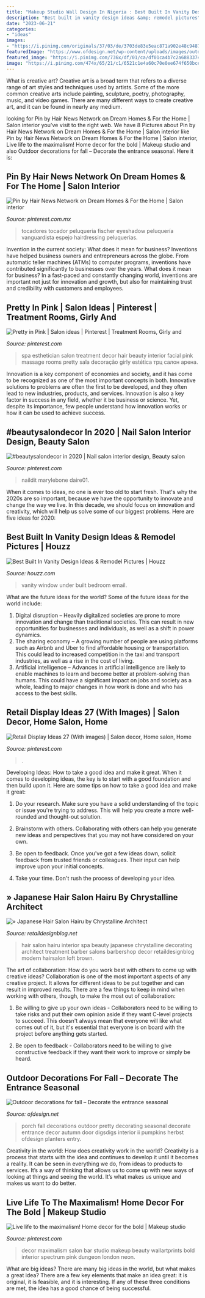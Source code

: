 ```yaml
---
title: "Makeup Studio Wall Design In Nigeria : Best Built In Vanity Design Ideas &amp; Remodel Pictures"
description: "Best built in vanity design ideas &amp; remodel pictures"
date: "2023-06-21"
categories:
- "ideas"
images:
- "https://i.pinimg.com/originals/37/03/de/3703de83e5eac871a902e48c9487c615.jpg"
featuredImage: "https://www.ofdesign.net/wp-content/uploads/images/outdoor-decorations-for-fall-decorate-the-entrance-seasonal-0-1679739750.jpg"
featured_image: "https://i.pinimg.com/736x/df/01/ca/df01ca4b7c2a688337415d2d565e7e83.jpg"
image: "https://i.pinimg.com/474x/65/21/c1/6521c1e4a60c70e0ee674f650bcea87b.jpg"
---
```



What is creative art?
Creative art is a broad term that refers to a diverse range of art styles and techniques used by artists. Some of the more common creative arts include painting, sculpture, poetry, photography, music, and video games. There are many different ways to create creative art, and it can be found in nearly any medium.

	

		
looking for Pin by Hair News Network on Dream Homes &amp; For the Home | Salon interior you've visit to the right web. We have 8 Pictures about Pin by Hair News Network on Dream Homes &amp; For the Home | Salon interior like Pin by Hair News Network on Dream Homes &amp; For the Home | Salon interior, Live life to the maximalism! Home decor for the bold | Makeup studio and also Outdoor decorations for fall – Decorate the entrance seasonal. Here it is:
		
    
## Pin By Hair News Network On Dream Homes &amp; For The Home | Salon Interior

<img loading=lazy src="https://i.pinimg.com/originals/37/03/de/3703de83e5eac871a902e48c9487c615.jpg" onerror="this.onerror=null;this.src='https://tse3.mm.bing.net/th?id=OIP.Ns-Q4_lUNL1Vk7J6dIVnYQHaLI&amp;pid=15.1';" alt="Pin by Hair News Network on Dream Homes &amp; For the Home | Salon interior">

_Source: pinterest.com.mx_

>tocadores tocador peluqueria fischer eyeshadow peluquería vanguardista espejo hairdressing peluquerias. 

	

Invention in the current society: What does it mean for business?
Inventions have helped business owners and entrepreneurs across the globe. From automatic teller machines (ATMs) to computer programs, inventions have contributed significantly to businesses over the years. What does it mean for business? In a fast-paced and constantly changing world, inventions are important not just for innovation and growth, but also for maintaining trust and credibility with customers and employees.

    
## Pretty In Pink | Salon Ideas | Pinterest | Treatment Rooms, Girly And

<img loading=lazy src="https://s-media-cache-ak0.pinimg.com/736x/45/50/cd/4550cd74fa79e26f023c30866b003f98.jpg" onerror="this.onerror=null;this.src='https://tse3.mm.bing.net/th?id=OIP._1VW4EvZUUpfGCdqsspf-QHaJ4&amp;pid=15.1';" alt="Pretty in Pink | Salon ideas | Pinterest | Treatment Rooms, Girly and">

_Source: pinterest.com_

>spa esthetician salon treatment decor hair beauty interior facial pink massage rooms pretty sala decoração girly estética трц салон арена. 

	

Innovation is a key component of economies and society, and it has come to be recognized as one of the most important concepts in both. Innovative solutions to problems are often the first to be developed, and they often lead to new industries, products, and services. Innovation is also a key factor in success in any field, whether it be business or science. Yet, despite its importance, few people understand how innovation works or how it can be used to achieve success.

    
## #beautysalondecor In 2020 | Nail Salon Interior Design, Beauty Salon

<img loading=lazy src="https://i.pinimg.com/736x/df/01/ca/df01ca4b7c2a688337415d2d565e7e83.jpg" onerror="this.onerror=null;this.src='https://tse4.mm.bing.net/th?id=OIP.6dhJxhizC6VxOCXvblFougHaJP&amp;pid=15.1';" alt="#beautysalondecor in 2020 | Nail salon interior design, Beauty salon">

_Source: pinterest.com_

>naildit marylebone daire01. 

	

When it comes to ideas, no one is ever too old to start fresh. That's why the 2020s are so important, because we have the opportunity to innovate and change the way we live. In this decade, we should focus on innovation and creativity, which will help us solve some of our biggest problems. Here are five ideas for 2020:

    
## Best Built In Vanity Design Ideas &amp; Remodel Pictures | Houzz

<img loading=lazy src="https://st.hzcdn.com/fimgs/0b9143a30ee79f38_2930-w500-h666-b0-p0--contemporary-bedroom.jpg" onerror="this.onerror=null;this.src='https://tse1.mm.bing.net/th?id=OIP.8P7hmqBxXYqQhONzcEJJUgHaJ3&amp;pid=15.1';" alt="Best Built In Vanity Design Ideas &amp; Remodel Pictures | Houzz">

_Source: houzz.com_

>vanity window under built bedroom email. 

	

What are the future ideas for the world?
Some of the future ideas for the world include:
1. Digital disruption – Heavily digitalized societies are prone to more innovation and change than traditional societies. This can result in new opportunities for businesses and individuals, as well as a shift in power dynamics.
2. The sharing economy – A growing number of people are using platforms such as Airbnb and Uber to find affordable housing or transportation. This could lead to increased competition in the taxi and transport industries, as well as a rise in the cost of living.
3. Artificial intelligence – Advances in artificial intelligence are likely to enable machines to learn and become better at problem-solving than humans. This could have a significant impact on jobs and society as a whole, leading to major changes in how work is done and who has access to the best skills.

    
## Retail Display Ideas 27 (With Images) | Salon Decor, Home Salon, Home

<img loading=lazy src="https://i.pinimg.com/474x/65/21/c1/6521c1e4a60c70e0ee674f650bcea87b.jpg" onerror="this.onerror=null;this.src='https://tse1.mm.bing.net/th?id=OIP.OJmPfFrxfzBFG4EAOQFxAgAAAA&amp;pid=15.1';" alt="Retail Display Ideas 27 (With images) | Salon decor, Home salon, Home">

_Source: pinterest.com_

>. 

	

Developing Ideas: How to take a good idea and make it great.
When it comes to developing ideas, the key is to start with a good foundation and then build upon it. Here are some tips on how to take a good idea and make it great:
1. Do your research. Make sure you have a solid understanding of the topic or issue you're trying to address. This will help you create a more well-rounded and thought-out solution.

2. Brainstorm with others. Collaborating with others can help you generate new ideas and perspectives that you may not have considered on your own.

3. Be open to feedback. Once you've got a few ideas down, solicit feedback from trusted friends or colleagues. Their input can help improve upon your initial concepts.

4. Take your time. Don't rush the process of developing your idea.

    
## » Japanese Hair Salon Hairu By Chrystalline Architect

<img loading=lazy src="https://retaildesignblog.net/wp-content/uploads/2011/06/Hairu-Hair-Treatment-by-Chrystalline-Architect-05.jpg" onerror="this.onerror=null;this.src='https://tse4.mm.bing.net/th?id=OIP.zEJmIv3X20B_VUkeRpwk_AHaLH&amp;pid=15.1';" alt="» Japanese Hair Salon Hairu by Chrystalline Architect">

_Source: retaildesignblog.net_

>hair salon hairu interior spa beauty japanese chrystalline decorating architect treatment barber salons barbershop decor retaildesignblog modern hairsalon loft brown. 

	

The art of collaboration: How do you work best with others to come up with creative ideas?
Collaboration is one of the most important aspects of any creative project. It allows for different ideas to be put together and can result in improved results. There are a few things to keep in mind when working with others, though, to make the most out of collaboration: 
1. Be willing to give up your own ideas - Collaborators need to be willing to take risks and put their own opinion aside if they want C-level projects to succeed. This doesn't always mean that everyone will like what comes out of it, but it's essential that everyone is on board with the project before anything gets started.

2. Be open to feedback - Collaborators need to be willing to give constructive feedback if they want their work to improve or simply be heard.

    
## Outdoor Decorations For Fall – Decorate The Entrance Seasonal

<img loading=lazy src="https://www.ofdesign.net/wp-content/uploads/images/outdoor-decorations-for-fall-decorate-the-entrance-seasonal-0-1679739750.jpg" onerror="this.onerror=null;this.src='https://tse1.mm.bing.net/th?id=OIP.nD1-ehT5ruScTj421El-WgHaJu&amp;pid=15.1';" alt="Outdoor decorations for fall – Decorate the entrance seasonal">

_Source: ofdesign.net_

>porch fall decorations outdoor pretty decorating seasonal decorate entrance decor autumn door digsdigs interior ii pumpkins herbst ofdesign planters entry. 

	

Creativity in the world: How does creativity work in the world?
Creativity is a process that starts with the idea and continues to develop it until it becomes a reality. It can be seen in everything we do, from ideas to products to services. It’s a way of thinking that allows us to come up with new ways of looking at things and seeing the world. It’s what makes us unique and makes us want to do better.

    
## Live Life To The Maximalism! Home Decor For The Bold | Makeup Studio

<img loading=lazy src="https://i.pinimg.com/originals/45/f7/41/45f741310b132cb3477cac08870616b0.png" onerror="this.onerror=null;this.src='https://tse1.mm.bing.net/th?id=OIP.orKjZRphhA0sFIeLWYX-IwHaJQ&amp;pid=15.1';" alt="Live life to the maximalism! Home decor for the bold | Makeup studio">

_Source: pinterest.com_

>decor maximalism salon bar studio makeup beauty wallartprints bold interior spectrum pink dungeon london neon. 

	

What are big ideas?
There are many big ideas in the world, but what makes a great idea? There are a few key elements that make an idea great: it is original, it is feasible, and it is interesting. If any of these three conditions are met, the idea has a good chance of being successful.

